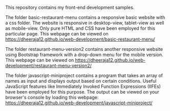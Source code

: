 This repository contains my front-end development samples.

The folder basic-restaurant-menu contains a responsive basic website with a css folder.
The website is responsive in desktop-view, tablet-view as well as mobile-view. 
Only pure HTML and CSS have been employed for this particular page. 
This webpage can be viewed on https://dheeraja12.github.io/web-development/basic-restaurant-menu/

The folder restaurant-menu-version2 contains another responsive website using Bootstrap framework with a drop-down menu for the mobile version.
This webpage can be viewed on https://dheeraja12.github.io/web-development/restaurant-menu-version2/

The folder javascript-miniproject contains a program that takes an array of names as input and displays output based on certain conditions. Useful JavaScript features like Immediately Invoked Function Expressions (IIFEs) have been employed for this purpose.
The output can be viewed on your browser's console by loading this webpage: https://dheeraja12.github.io/web-development/javascript-miniproject/
